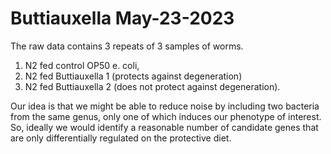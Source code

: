 
# Buttiauxella May-23-2023

The raw data contains 3 repeats of 3 samples of worms. 

1. N2 fed control OP50 e. coli, 
2. N2 fed Buttiauxella 1 (protects against degeneration) 
3. N2 fed Buttiauxella 2 (does not protect against degeneration). 

Our idea is that we might be able to reduce noise by including two bacteria from the same genus, only one of which induces our phenotype of interest. So, ideally we would identify a reasonable number of candidate genes that are only differentially regulated on the protective diet.
 